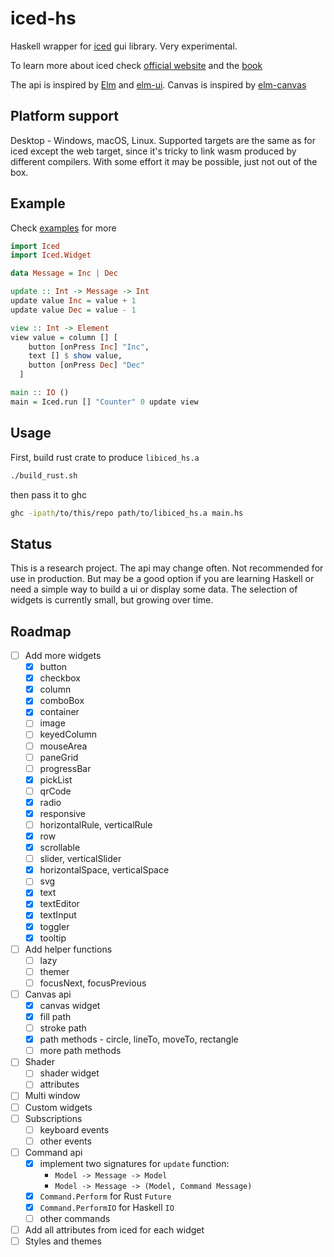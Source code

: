 # iced-hs

Haskell wrapper for [iced](https://github.com/iced-rs/iced) gui library.
Very experimental.

To learn more about iced check [official website](https://iced.rs) and the [book](https://book.iced.rs)

The api is inspired by [Elm](https://elm-lang.org/) and [elm-ui](https://github.com/mdgriffith/elm-ui).
Canvas is inspired by [elm-canvas](https://github.com/joakin/elm-canvas)

## Platform support

Desktop - Windows, macOS, Linux. Supported targets are the same
as for iced except the web target, since it's tricky to link
wasm produced by different compilers. With some effort it
may be possible, just not out of the box.


## Example

Check [examples](./examples) for more

```haskell
import Iced
import Iced.Widget

data Message = Inc | Dec

update :: Int -> Message -> Int
update value Inc = value + 1
update value Dec = value - 1

view :: Int -> Element
view value = column [] [
    button [onPress Inc] "Inc",
    text [] $ show value,
    button [onPress Dec] "Dec"
  ]

main :: IO ()
main = Iced.run [] "Counter" 0 update view
```


## Usage

First, build rust crate to produce `libiced_hs.a`

```bash
./build_rust.sh
```

then pass it to ghc

```bash
ghc -ipath/to/this/repo path/to/libiced_hs.a main.hs
```


## Status

This is a research project. The api may change often.
Not recommended for use in production. But may be a good
option if you are learning Haskell or need a simple
way to build a ui or display some data. The selection of widgets
is currently small, but growing over time.


## Roadmap

 - [ ] Add more widgets
   - [x] button
   - [x] checkbox
   - [x] column
   - [x] comboBox
   - [x] container
   - [ ] image
   - [ ] keyedColumn
   - [ ] mouseArea
   - [ ] paneGrid
   - [ ] progressBar
   - [x] pickList
   - [ ] qrCode
   - [x] radio
   - [x] responsive
   - [ ] horizontalRule, verticalRule
   - [x] row
   - [x] scrollable
   - [ ] slider, verticalSlider
   - [x] horizontalSpace, verticalSpace
   - [ ] svg
   - [x] text
   - [x] textEditor
   - [x] textInput
   - [x] toggler
   - [x] tooltip
 - [ ] Add helper functions
   - [ ] lazy
   - [ ] themer
   - [ ] focusNext, focusPrevious
 - [ ] Canvas api
   - [x] canvas widget
   - [x] fill path
   - [ ] stroke path
   - [x] path methods - circle, lineTo, moveTo, rectangle
   - [ ] more path methods
 - [ ] Shader
   - [ ] shader widget
   - [ ] attributes
 - [ ] Multi window
 - [ ] Custom widgets
 - [ ] Subscriptions
   - [ ] keyboard events
   - [ ] other events
 - [ ] Command api
   - [x] implement two signatures for `update` function:
     - `Model -> Message -> Model`
     - `Model -> Message -> (Model, Command Message)`
   - [x] `Command.Perform`   for Rust `Future`
   - [x] `Command.PerformIO` for Haskell `IO`
   - [ ] other commands
 - [ ] Add all attributes from iced for each widget
 - [ ] Styles and themes
